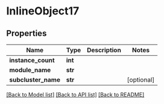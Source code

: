 # InlineObject17


## Properties
Name | Type | Description | Notes
------------ | ------------- | ------------- | -------------
**instance_count** | **int** |  | 
**module_name** | **str** |  | 
**subcluster_name** | **str** |  | [optional] 

[[Back to Model list]](../README.md#documentation-for-models) [[Back to API list]](../README.md#documentation-for-api-endpoints) [[Back to README]](../README.md)


